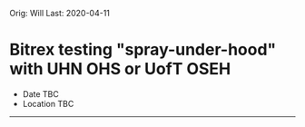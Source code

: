 Orig: Will
Last: 2020-04-11

# Bitrex testing "spray-under-hood" with UHN OHS or UofT OSEH
- Date TBC
- Location TBC


___

